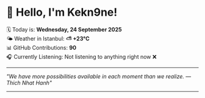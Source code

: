 # 👋 Hello, I'm Kekn9ne!

🗓️ Today is: **Wednesday, 24 September 2025**  
🌤️ Weather in Istanbul: **⛅️  +23°C**  
📊 GitHub Contributions: **90**  
🎧 Currently Listening: Not listening to anything right now ❌

---

_"We have more possibilities available in each moment than we realize. — *Thich Nhat Hanh*"_

---

